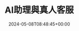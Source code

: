 ---
title: "AI助理與真人客服"
description: "AI助理與真人客服"
lead: ""
date: 2024-05-08T08:48:45+00:00
lastmod: 2024-05-08T08:48:45+00:00
weight: 20
draft: false
images: []
toc: true
aliases:
  - /zh/seachat/02-agent/
---